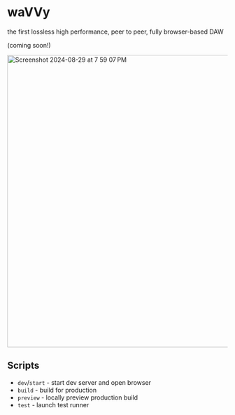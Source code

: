 # waVVy
the first lossless high performance, peer to peer, fully browser-based DAW

(coming soon!)

<img width="667" alt="Screenshot 2024-08-29 at 7 59 07 PM" src="https://github.com/user-attachments/assets/3c0e2c24-8e82-4ffd-a84e-b867852f8207">

## Scripts

- `dev`/`start` - start dev server and open browser
- `build` - build for production
- `preview` - locally preview production build
- `test` - launch test runner

